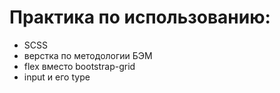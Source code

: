# Практика по использованию:
  - SCSS
  - верстка по методологии БЭМ
  - flex вместо bootstrap-grid
  - input и его type
